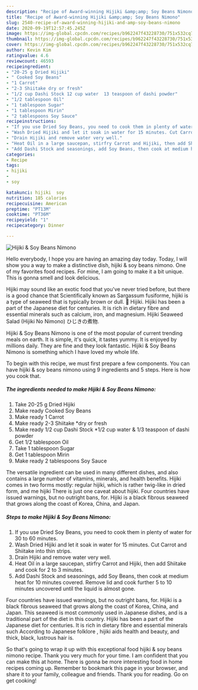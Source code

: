 ```yaml
---
description: "Recipe of Award-winning Hijiki &amp;amp; Soy Beans Nimono"
title: "Recipe of Award-winning Hijiki &amp;amp; Soy Beans Nimono"
slug: 2540-recipe-of-award-winning-hijiki-and-amp-soy-beans-nimono
date: 2020-09-19T12:57:45.245Z
image: https://img-global.cpcdn.com/recipes/b962247f43228730/751x532cq70/hijiki-soy-beans-nimono-recipe-main-photo.jpg
thumbnail: https://img-global.cpcdn.com/recipes/b962247f43228730/751x532cq70/hijiki-soy-beans-nimono-recipe-main-photo.jpg
cover: https://img-global.cpcdn.com/recipes/b962247f43228730/751x532cq70/hijiki-soy-beans-nimono-recipe-main-photo.jpg
author: Kevin Kim
ratingvalue: 4.6
reviewcount: 46593
recipeingredient:
- "20-25 g Dried Hijiki"
- " Cooked Soy Beans"
- "1 Carrot"
- "2-3 Shiitake dry or fresh"
- "1/2 cup Dashi Stock 12 cup water  13 teaspoon of dashi powder"
- "1/2 tablespoon Oil"
- "1 tablespoon Sugar"
- "1 tablespoon Mirin"
- "2 tablespoons Soy Sauce"
recipeinstructions:
- "If you use Dried Soy Beans, you need to cook them in plenty of water for 30 to 60 minutes."
- "Wash Dried Hijiki and let it soak in water for 15 minutes. Cut Carrot and Shiitake into thin strips."
- "Drain Hijiki and remove water very well."
- "Heat Oil in a large saucepan, stirfry Carrot and Hijiki, then add Shiitake and cook for 2 to 3 minutes."
- "Add Dashi Stock and seasonings, add Soy Beans, then cook at medium heat for 10 minutes covered. Remove lid and cook further 5 to 10 minutes uncovered until the liquid is almost gone."
categories:
- Recipe
tags:
- hijiki
- 
- soy

katakunci: hijiki  soy 
nutrition: 185 calories
recipecuisine: American
preptime: "PT13M"
cooktime: "PT36M"
recipeyield: "1"
recipecategory: Dinner

---
```



![Hijiki &amp; Soy Beans Nimono](https://img-global.cpcdn.com/recipes/b962247f43228730/751x532cq70/hijiki-soy-beans-nimono-recipe-main-photo.jpg)

Hello everybody, I hope you are having an amazing day today. Today, I will show you a way to make a distinctive dish, hijiki &amp; soy beans nimono. One of my favorites food recipes. For mine, I am going to make it a bit unique. This is gonna smell and look delicious.

Hijiki may sound like an exotic food that you&#39;ve never tried before, but there is a good chance that Scientifically known as Sargassum fusiforme, hijiki is a type of seaweed that is typically brown or dull. 🎦 Hijiki. Hijiki has been a part of the Japanese diet for centuries. It is rich in dietary fibre and essential minerals such as calcium, iron, and magnesium. Hijiki Seaweed Salad (Hijiki No Nimono) ひじきの煮物.

Hijiki &amp; Soy Beans Nimono is one of the most popular of current trending meals on earth. It is simple, it's quick, it tastes yummy. It is enjoyed by millions daily. They are fine and they look fantastic. Hijiki &amp; Soy Beans Nimono is something which I have loved my whole life.


To begin with this recipe, we must first prepare a few components. You can have hijiki &amp; soy beans nimono using 9 ingredients and 5 steps. Here is how you cook that.

<!--inarticleads1-->

##### The ingredients needed to make Hijiki &amp; Soy Beans Nimono:

1. Take 20-25 g Dried Hijiki
1. Make ready  Cooked Soy Beans
1. Make ready 1 Carrot
1. Make ready 2-3 Shiitake *dry or fresh
1. Make ready 1/2 cup Dashi Stock *1/2 cup water &amp; 1/3 teaspoon of dashi powder
1. Get 1/2 tablespoon Oil
1. Take 1 tablespoon Sugar
1. Get 1 tablespoon Mirin
1. Make ready 2 tablespoons Soy Sauce


The versatile ingredient can be used in many different dishes, and also contains a large number of vitamins, minerals, and health benefits. Hijiki comes in two forms mostly: regular hijiki, which is rather twig-like in dried form, and me hijiki There is just one caveat about hijiki. Four countries have issued warnings, but no outright bans, for. Hijiki is a black fibrous seaweed that grows along the coast of Korea, China, and Japan. 

<!--inarticleads2-->

##### Steps to make Hijiki &amp; Soy Beans Nimono:

1. If you use Dried Soy Beans, you need to cook them in plenty of water for 30 to 60 minutes.
1. Wash Dried Hijiki and let it soak in water for 15 minutes. Cut Carrot and Shiitake into thin strips.
1. Drain Hijiki and remove water very well.
1. Heat Oil in a large saucepan, stirfry Carrot and Hijiki, then add Shiitake and cook for 2 to 3 minutes.
1. Add Dashi Stock and seasonings, add Soy Beans, then cook at medium heat for 10 minutes covered. Remove lid and cook further 5 to 10 minutes uncovered until the liquid is almost gone.


Four countries have issued warnings, but no outright bans, for. Hijiki is a black fibrous seaweed that grows along the coast of Korea, China, and Japan. This seaweed is most commonly used in Japanese dishes, and is a traditional part of the diet in this country. Hijiki has been a part of the Japanese diet for centuries. It is rich in dietary fibre and essential minerals such According to Japanese folklore , hijiki aids health and beauty, and thick, black, lustrous hair is. 

So that's going to wrap it up with this exceptional food hijiki &amp; soy beans nimono recipe. Thank you very much for your time. I am confident that you can make this at home. There is gonna be more interesting food in home recipes coming up. Remember to bookmark this page in your browser, and share it to your family, colleague and friends. Thank you for reading. Go on get cooking!
